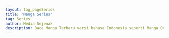 ```yaml
---
layout: tag_pageSeries
title: "Manga Series"
tag: Series
author: Media Sejenak
description: Baca Manga Terbaru versi bahasa Indonesia seperti Manga One Piece, Manga Boruto, Manga Tokyo Revengers, dan lainya.
---
```

